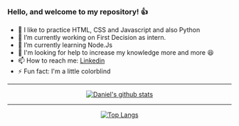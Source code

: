 ### Hello, and welcome to my repository! :+1:

- :speak_no_evil: I like to practice HTML, CSS and Javascript and also Python
- 🔭 I’m currently working on First Decision as intern.
- 🌱 I’m currently learning Node.Js
- 🤔 I'm looking for help to increase my knowledge more and more :satisfied:
- 📫 How to reach me: [Linkedin](https://www.linkedin.com/in/daniel-marque-dev/)
- ⚡ Fun fact: I'm a little colorblind
<div align="center">
<hr>

[![Daniel's github stats](https://github-readme-stats.vercel.app/api?username=DanielMarquesz&hide_border=true&theme=dark&show_icons=true)](https://github.com/DanielMarquesz)

<hr>

[![Top Langs](https://github-readme-stats.vercel.app/api/top-langs/?username=DanielMarquesz&hide_border=true&theme=dark&show_icons=true)](https://github.com/anuraghazra/github-readme-stats)
</div>

